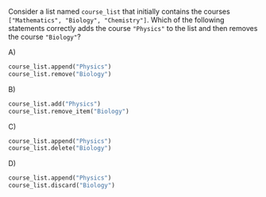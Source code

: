 Consider a list named `course_list` that initially contains the courses `["Mathematics", "Biology", "Chemistry"]`. Which of the following statements correctly adds the course `"Physics"` to the list and then removes the course `"Biology"`?

A) 
```python
course_list.append("Physics")
course_list.remove("Biology")
```

B) 
```python
course_list.add("Physics")
course_list.remove_item("Biology")
```

C) 
```python
course_list.append("Physics")
course_list.delete("Biology")
```

D) 
```python
course_list.append("Physics")
course_list.discard("Biology")
```

<!-- ANSWER: A -->